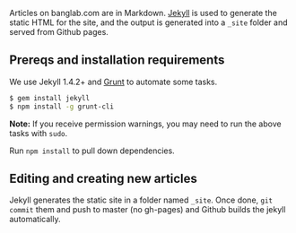 Articles on banglab.com are in Markdown. [Jekyll][jekyll] is used to generate the static HTML for the site, and the output is generated into a `_site` folder and served from Github pages.

## Prereqs and installation requirements

We use Jekyll 1.4.2+ and [Grunt][grunt] to automate some tasks. 

```bash
$ gem install jekyll
$ npm install -g grunt-cli
```

**Note:** If you receive permission warnings, you may need to run the above tasks with `sudo`.


Run `npm install` to pull down dependencies. 


## Editing and creating new articles


Jekyll generates the static site in a folder named `_site`. 
Once done, `git commit` them and push to master (no gh-pages) and Github builds the jekyll automatically.



[jekyll]: http://jekyllrb.com/
[grunt]: http://gruntjs.com/
